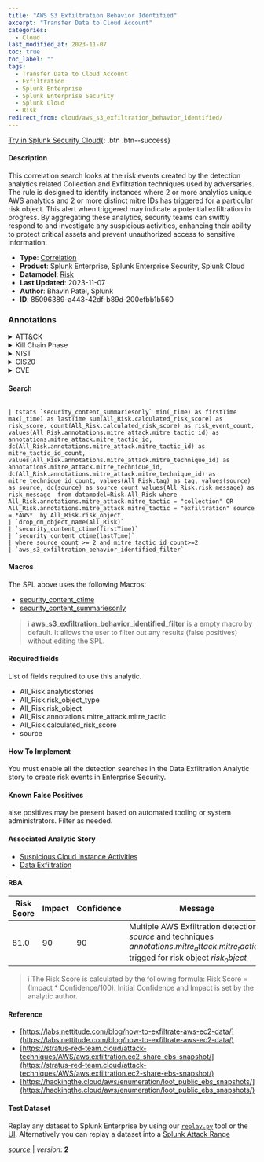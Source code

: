```yaml
---
title: "AWS S3 Exfiltration Behavior Identified"
excerpt: "Transfer Data to Cloud Account"
categories:
  - Cloud
last_modified_at: 2023-11-07
toc: true
toc_label: ""
tags:
  - Transfer Data to Cloud Account
  - Exfiltration
  - Splunk Enterprise
  - Splunk Enterprise Security
  - Splunk Cloud
  - Risk
redirect_from: cloud/aws_s3_exfiltration_behavior_identified/
---
```




[Try in Splunk Security Cloud](https://www.splunk.com/en_us/cyber-security.html){: .btn .btn--success}

#### Description

This correlation search looks at the risk events created by the detection analytics related Collection and Exfiltration techniques used by adversaries. The rule is designed to identify instances where 2 or more analytics unique AWS analytics and 2 or more distinct mitre IDs has triggered for a particular risk object. This alert when triggered may indicate a potential exfiltration in progress. By aggregating these analytics, security teams can swiftly respond to and investigate any suspicious activities, enhancing their ability to protect critical assets and prevent unauthorized access to sensitive information.

- **Type**: [Correlation](https://github.com/splunk/security_content/wiki/Detection-Analytic-Types)
- **Product**: Splunk Enterprise, Splunk Enterprise Security, Splunk Cloud
- **Datamodel**: [Risk](https://docs.splunk.com/Documentation/CIM/latest/User/Risk)
- **Last Updated**: 2023-11-07
- **Author**: Bhavin Patel, Splunk
- **ID**: 85096389-a443-42df-b89d-200efbb1b560

### Annotations
<details>
  <summary>ATT&CK</summary>

<div markdown="1">

#### [ATT&CK](https://attack.mitre.org/)

| ID          | Technique   | Tactic         |
| ----------- | ----------- |--------------- |
| [T1537](https://attack.mitre.org/techniques/T1537/) | Transfer Data to Cloud Account | Exfiltration |

</div>
</details>


<details>
  <summary>Kill Chain Phase</summary>

<div markdown="1">

* Actions On Objectives


</div>
</details>


<details>
  <summary>NIST</summary>

<div markdown="1">

* DE.AE



</div>
</details>

<details>
  <summary>CIS20</summary>

<div markdown="1">

* CIS 10



</div>
</details>

<details>
  <summary>CVE</summary>

<div markdown="1">


</div>
</details>


#### Search

```

| tstats `security_content_summariesonly` min(_time) as firstTime max(_time) as lastTime sum(All_Risk.calculated_risk_score) as risk_score, count(All_Risk.calculated_risk_score) as risk_event_count, values(All_Risk.annotations.mitre_attack.mitre_tactic_id) as annotations.mitre_attack.mitre_tactic_id, dc(All_Risk.annotations.mitre_attack.mitre_tactic_id) as mitre_tactic_id_count, values(All_Risk.annotations.mitre_attack.mitre_technique_id) as annotations.mitre_attack.mitre_technique_id, dc(All_Risk.annotations.mitre_attack.mitre_technique_id) as mitre_technique_id_count, values(All_Risk.tag) as tag, values(source) as source, dc(source) as source_count values(All_Risk.risk_message) as risk_message  from datamodel=Risk.All_Risk where All_Risk.annotations.mitre_attack.mitre_tactic = "collection" OR All_Risk.annotations.mitre_attack.mitre_tactic = "exfiltration" source = *AWS*  by All_Risk.risk_object 
| `drop_dm_object_name(All_Risk)` 
| `security_content_ctime(firstTime)` 
| `security_content_ctime(lastTime)` 
| where source_count >= 2 and mitre_tactic_id_count>=2 
| `aws_s3_exfiltration_behavior_identified_filter`
```

#### Macros
The SPL above uses the following Macros:
* [security_content_ctime](https://github.com/splunk/security_content/blob/develop/macros/security_content_ctime.yml)
* [security_content_summariesonly](https://github.com/splunk/security_content/blob/develop/macros/security_content_summariesonly.yml)

> :information_source:
> **aws_s3_exfiltration_behavior_identified_filter** is a empty macro by default. It allows the user to filter out any results (false positives) without editing the SPL.



#### Required fields
List of fields required to use this analytic.
* All_Risk.analyticstories
* All_Risk.risk_object_type
* All_Risk.risk_object
* All_Risk.annotations.mitre_attack.mitre_tactic
* All_Risk.calculated_risk_score
* source



#### How To Implement
You must enable all the detection searches in the Data Exfiltration Analytic story to create risk events in Enterprise Security.
#### Known False Positives
alse positives may be present based on automated tooling or system administrators. Filter as needed.

#### Associated Analytic Story
* [Suspicious Cloud Instance Activities](/stories/suspicious_cloud_instance_activities)
* [Data Exfiltration](/stories/data_exfiltration)




#### RBA

| Risk Score  | Impact      | Confidence   | Message      |
| ----------- | ----------- |--------------|--------------|
| 81.0 | 90 | 90 | Multiple AWS Exfiltration detections $source$ and techniques $annotations.mitre_attack.mitre_tactic_id$ trigged for risk object $risk_object$ |


> :information_source:
> The Risk Score is calculated by the following formula: Risk Score = (Impact * Confidence/100). Initial Confidence and Impact is set by the analytic author.


#### Reference

* [https://labs.nettitude.com/blog/how-to-exfiltrate-aws-ec2-data/](https://labs.nettitude.com/blog/how-to-exfiltrate-aws-ec2-data/)
* [https://stratus-red-team.cloud/attack-techniques/AWS/aws.exfiltration.ec2-share-ebs-snapshot/](https://stratus-red-team.cloud/attack-techniques/AWS/aws.exfiltration.ec2-share-ebs-snapshot/)
* [https://hackingthe.cloud/aws/enumeration/loot_public_ebs_snapshots/](https://hackingthe.cloud/aws/enumeration/loot_public_ebs_snapshots/)



#### Test Dataset
Replay any dataset to Splunk Enterprise by using our [`replay.py`](https://github.com/splunk/attack_data#using-replaypy) tool or the [UI](https://github.com/splunk/attack_data#using-ui).
Alternatively you can replay a dataset into a [Splunk Attack Range](https://github.com/splunk/attack_range#replay-dumps-into-attack-range-splunk-server)




[*source*](https://github.com/splunk/security_content/tree/develop/detections/cloud/aws_s3_exfiltration_behavior_identified.yml) \| *version*: **2**